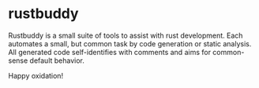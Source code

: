 # rustbuddy
Rustbuddy is a small suite of tools to assist with rust development. Each 
automates a small, but common task by code generation or static analysis. All
generated code self-identifies with comments and aims for common-sense default
behavior.
  
Happy oxidation!
